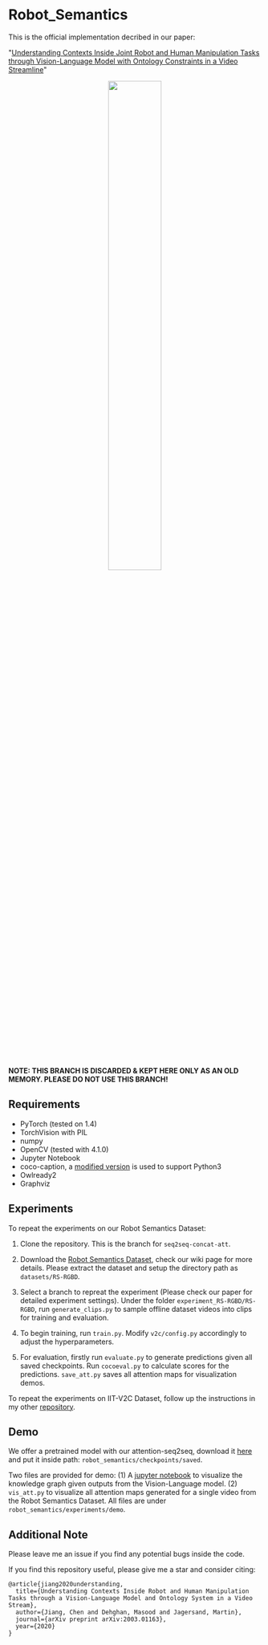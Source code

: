 # Robot_Semantics
This is the official implementation decribed in our paper: 

"[Understanding Contexts Inside Joint Robot and Human Manipulation Tasks through Vision-Language Model with Ontology Constraints in a Video Streamline](https://arxiv.org/abs/2003.01163)"

<center>
    <figure> 
        <img src="images/intro.png"/ width="50%" height="50%">
    </figure>        
</center>

**NOTE: THIS BRANCH IS DISCARDED & KEPT HERE ONLY AS AN OLD MEMORY. PLEASE DO NOT USE THIS BRANCH!**

## Requirements
- PyTorch (tested on 1.4)
- TorchVision with PIL
- numpy
- OpenCV (tested with 4.1.0)
- Jupyter Notebook
- coco-caption, a [modified version](https://github.com/flauted/coco-caption/tree/python23) is used to support Python3
- Owlready2
- Graphviz


## Experiments
To repeat the experiments on our Robot Semantics Dataset:
1. Clone the repository. This is the branch for `seq2seq-concat-att`.

2. Download the [Robot Semantics Dataset](https://github.com/zonetrooper32/robot_semantics/wiki/Robot-Semantics-Dataset), check our wiki page for more details. Please extract the dataset and setup the directory path as `datasets/RS-RGBD`.

3. Select a branch to repreat the experiment (Please check our paper for detailed experiment settings). Under the folder `experiment_RS-RGBD/RS-RGBD`, run `generate_clips.py` to sample offline dataset videos into clips for training and evaluation.

4. To begin training, run `train.py`. Modify `v2c/config.py` accordingly to adjust the hyperparameters.

5. For evaluation, firstly run `evaluate.py` to generate predictions given all saved checkpoints. Run `cocoeval.py` to calculate scores for the predictions. `save_att.py` saves all attention maps for visualization demos.

To repeat the experiments on IIT-V2C Dataset, follow up the instructions in my other [repository](https://github.com/zonetrooper32/video2command). 


## Demo
We offer a pretrained model with our attention-seq2seq, download it [here]() and put it inside path: `robot_semantics/checkpoints/saved`.

Two files are provided for demo: (1) A [jupyter notebook](https://github.com/zonetrooper32/robot_semantics/blob/disc-v2c_with_KG-region_att/experiments/demo/kg_demo_fast.ipynb) to visualize the knowledge graph given outputs from the Vision-Language model. (2) `vis_att.py` to visualize all attention maps generated for a single video from the Robot Semantics Dataset. All files are under `robot_semantics/experiments/demo`.


## Additional Note
Please leave me an issue if you find any potential bugs inside the code.

If you find this repository useful, please give me a star and consider citing:
```
@article{jiang2020understanding,
  title={Understanding Contexts Inside Robot and Human Manipulation Tasks through a Vision-Language Model and Ontology System in a Video Stream},
  author={Jiang, Chen and Dehghan, Masood and Jagersand, Martin},
  journal={arXiv preprint arXiv:2003.01163},
  year={2020}
}
```

